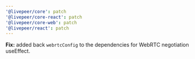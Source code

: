 ```yaml
---
'@livepeer/core': patch
'@livepeer/core-react': patch
'@livepeer/core-web': patch
'@livepeer/react': patch
---
```


**Fix:** added back `webrtcConfig` to the dependencies for WebRTC negotiation useEffect.
